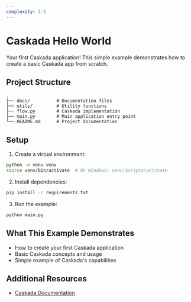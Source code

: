 ```yaml
---
complexity: 2.5
---
```


# Caskada Hello World

Your first Caskada application! This simple example demonstrates how to create a basic Caskada app from scratch.

## Project Structure

```
.
├── docs/          # Documentation files
├── utils/         # Utility functions
├── flow.py        # Caskada implementation
├── main.py        # Main application entry point
└── README.md      # Project documentation
```

## Setup

1. Create a virtual environment:

```bash
python -m venv venv
source venv/bin/activate  # On Windows: venv\Scripts\activate
```

2. Install dependencies:

```bash
pip install -r requirements.txt
```

3. Run the example:

```bash
python main.py
```

## What This Example Demonstrates

- How to create your first Caskada application
- Basic Caskada concepts and usage
- Simple example of Caskada's capabilities

## Additional Resources

- [Caskada Documentation](https://brainy.gitbook.io/flow/)
